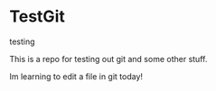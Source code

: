 # TestGit
testing

This is a repo for testing out git and some other stuff. 

Im learning to edit a file in git today!